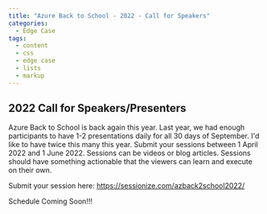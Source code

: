 ```yaml
---
title: "Azure Back to School - 2022 - Call for Speakers"
categories:
  - Edge Case
tags:
  - content
  - css
  - edge case
  - lists
  - markup
---
```


## **2022 Call for Speakers/Presenters**

Azure Back to School is back again this year.  Last year, we had enough participants to have 1-2 presentations daily for all 30 days of September.  I'd like to have twice this many this year.  Submit your sessions between 1 April 2022 and 1 June 2022.  Sessions can be videos or blog articles.  Sessions should have something actionable that the viewers can learn and execute on their own.  

Submit your session here: <https://sessionize.com/azback2school2022/>


Schedule Coming Soon!!!

